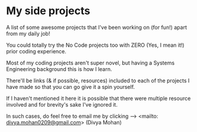 # My side projects

A list of some awesome projects that I've been working on (for fun!) apart from my daily job!

You could totally try the No Code projects too with ZERO (Yes, I mean it!) prior coding experience.

Most of my coding projects aren't super novel, but having a Systems Engineering background this is how I learn.

There'll be links (& if possible, resources) included to each of the projects I have made so that you can go give it a spin yourself.

If I haven't mentioned it here it is possible that there were multiple resource involved and for brevity's sake I've ignored it.

In such cases, do feel free to email me by clicking --> <mailto: divya.mohan0209@gmail.com> (Divya Mohan)
